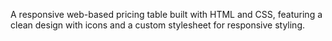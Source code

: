 A responsive web-based pricing table built with HTML and CSS, featuring a clean design with icons and a custom stylesheet for responsive styling.
